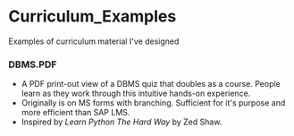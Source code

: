 # Curriculum_Examples
Examples of curriculum material I've designed

### DBMS.PDF
* A PDF print-out view of a DBMS quiz that doubles as a course.  People learn as they work through this intuitive hands-on experience.
* Originally is on MS forms with branching.  Sufficient for it's purpose and more efficient than SAP LMS.
* Inspired by _Learn Python The Hard Way_ by Zed Shaw.
